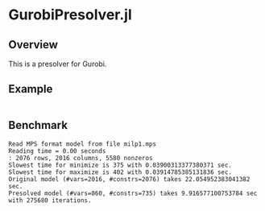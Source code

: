 # GurobiPresolver.jl



## Overview

This is a presolver for Gurobi.

## Example

```{julia}

```

## Benchmark

```
Read MPS format model from file milp1.mps
Reading time = 0.00 seconds
: 2076 rows, 2016 columns, 5580 nonzeros
Slowest time for minimize is 375 with 0.03900313377380371 sec.
Slowest time for maximize is 402 with 0.03914785385131836 sec.
Original model (#vars=2016, #constrs=2076) takes 22.054952383041382 sec.
Presolved model (#vars=860, #constrs=735) takes 9.916577100753784 sec with 275680 iterations.
```
